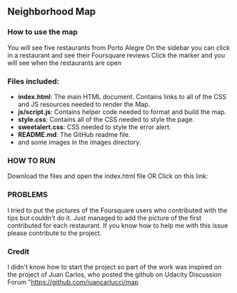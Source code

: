 ## Neighborhood Map

### How to use the map

You will see five restaurants from Porto Alegre
On the sidebar you can click in a restaurant and see their Foursquare reviews
Click the marker and you will see when the restaurants are open

### Files included: 

* **index.html**: The main HTML document. Contains links to all of the CSS and JS resources needed to render the Map.
* **js/script.js**: Contains helper code needed to format and build the map. 
* **style.css**: Contains all of the CSS needed to style the page.
* **sweetalert.css**: CSS needed to style the error alert.
* **README.md**: The GitHub readme file.
* and some images in the images directory.

### HOW TO RUN
Download the files and open the index.html file OR
Click on this link: 


### PROBLEMS
I tried to put the pictures of the Foursquare users who contributed with the tips but couldn't do it. Just managed to add the picture of the first contributed for each restaurant. If you know how to help me with this issue please contribute to the project.

### Credit
I didn't know how to start the project so part of the work was inspired on the project of Juan Carlos, who posted the github on Udacity Discussion Forum "https://github.com/juancarlucci/map